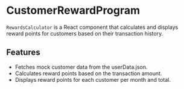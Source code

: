 # CustomerRewardProgram

`RewardsCalculator` is a React component that calculates and displays reward points for customers based on their transaction history.

## Features

- Fetches mock customer data from the userData.json.
- Calculates reward points based on the transaction amount.
- Displays reward points for each customer per month and total.